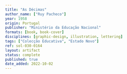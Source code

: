 ```yaml
---
title: "As Décimas"
author_name: ["Ruy Pacheco"]
year: 1958
origin: Portugal
publisher: "Ministério da Educação Nacional"
formats: [book, book-cover]
disciplines: [graphic-design, illustration, lettering]
tags: ["Colecção Educativa", "Estado Novo"]
ref: sol-030-0164
layout: artifact
status: complete
published: true
date_added: 2022-10-02
---
```

